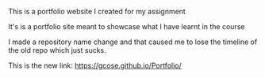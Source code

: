 This is a portfolio website I created for my assignment

It's is a portfolio site meant to showcase what I have learnt in the course

I made a repository name change and that caused me to lose the timeline of the old repo which just sucks.

This is the new link: https://gcose.github.io/Portfolio/
